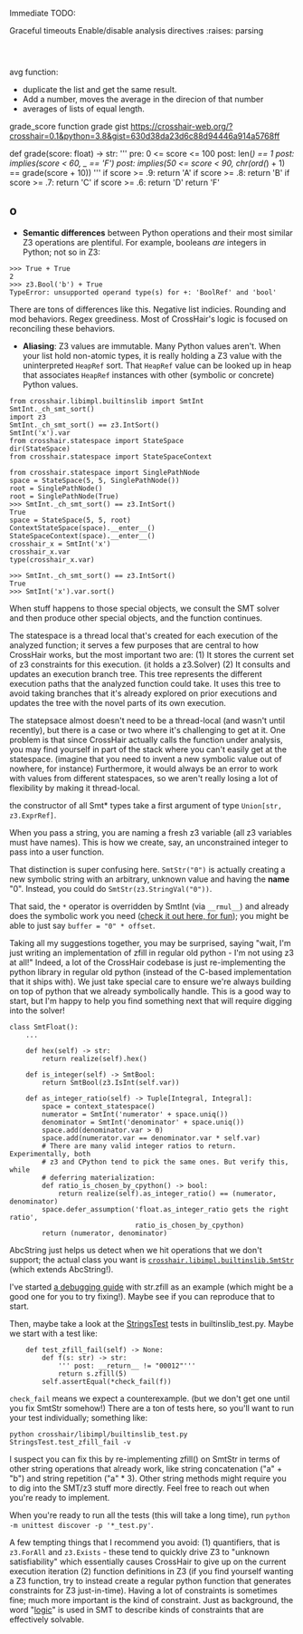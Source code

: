 


Immediate TODO:

Graceful timeouts
Enable/disable analysis directives
:raises: parsing



<pre>
</pre>

<pre>
</pre>

<pre>
</pre>


avg function:
* duplicate the list and get the same result.
* Add a number, moves the average in the direcion of that number
* averages of lists of equal length.


grade_score function
grade gist https://crosshair-web.org/?crosshair=0.1&python=3.8&gist=630d38da23d6c88d94446a914a5768ff

def grade(score: float) -> str:
    '''
    pre: 0 <= score <= 100
    post: len(_) == 1
    post: implies(score < 60, _ == 'F')
    post: implies(50 <= score < 90, chr(ord(_) + 1) == grade(score + 10))
    '''
    if score >= .9:
        return 'A'
    if score >= .8:
        return 'B'
    if score >= .7:
        return 'C'
    if score >= .6:
        return 'D'
    return 'F'


## o



* __Semantic differences__ between Python operations and their most similar
  Z3 operations are plentiful. For example, booleans *are*
  integers in Python; not so in Z3:
```
>>> True + True
2
>>> z3.Bool('b') + True
TypeError: unsupported operand type(s) for +: 'BoolRef' and 'bool'
```
  There are tons of differences like this. Negative list indicies. Rounding and
  mod behaviors. Regex greediness. Most of CrossHair's logic is focused on
  reconciling these behaviors.
* __Aliasing__: Z3 values are immutable. Many Python values aren't.
  When your list hold non-atomic types, it is really holding a Z3 value with the
  uninterpreted `HeapRef` sort.
  That `HeapRef` value can be looked up in heap that associates `HeapRef`
  instances with other (symbolic or concrete) Python values.


```
from crosshair.libimpl.builtinslib import SmtInt
SmtInt._ch_smt_sort()
import z3
SmtInt._ch_smt_sort() == z3.IntSort()
SmtInt('x').var
from crosshair.statespace import StateSpace
dir(StateSpace)
from crosshair.statespace import StateSpaceContext

from crosshair.statespace import SinglePathNode
space = StateSpace(5, 5, SinglePathNode())
root = SinglePathNode()
root = SinglePathNode(True)
>>> SmtInt._ch_smt_sort() == z3.IntSort()
True
space = StateSpace(5, 5, root)
ContextStateSpace(space).__enter__()
StateSpaceContext(space).__enter__()
crosshair_x = SmtInt('x')
crosshair_x.var
type(crosshair_x.var)

>>> SmtInt._ch_smt_sort() == z3.IntSort()
True
>>> SmtInt('x').var.sort()

```





When stuff happens to those special objects, we consult the SMT solver and then produce other special objects, and the function continues.

The statespace is a thread local that's created for each execution of the analyzed function; it serves a few purposes that are central to how CrossHair works, but the most important two are:
(1) It stores the current set of z3 constraints for this execution. (it holds a z3.Solver)
(2) It consults and updates an execution branch tree. This tree represents the different execution paths that the analyzed function could take. It uses this tree to avoid taking branches that it's already explored on prior executions and updates the tree with the novel parts of its own execution.

The statepsace almost doesn't need to be a thread-local (and wasn't until recently), but there is a case or two where it's challenging to get at it. One problem is that since CrossHair actually calls the function under analysis, you may find yourself in part of the stack where you can't easily get at the statespace. (imagine that you need to invent a new symbolic value out of nowhere, for instance) Furthermore, it would always be an error to work with values from different statespaces, so we aren't really losing a lot of flexibility by making it thread-local.


the constructor of all Smt* types take a first argument of type `Union[str, z3.ExprRef]`.

When you pass a string, you are naming a fresh z3 variable (all z3 variables must have names). This is how we create, say, an unconstrained  integer to pass into a user function.

That distinction is super confusing here. `SmtStr("0")` is actually creating a new symbolic string with an arbitrary, unknown value and having the **name** "0".  Instead, you could do `SmtStr(z3.StringVal("0"))`.

That said, the `*` operator is overridden by SmtInt (via `__rmul__`) and already does the symbolic work you need ([check it out here, for fun](https://github.com/pschanely/CrossHair/blob/94df30a5a4dd3a7956b34909dfc2ce9f2179eb71/crosshair/libimpl/builtinslib.py#L616-L626)); you might be able to just say `buffer = "0" * offset`.

Taking all my suggestions together, you may be surprised, saying "wait, I'm just writing an implementation of zfill in regular old python - I'm not using z3 at all!" Indeed, a lot of the CrossHair codebase is just re-implementing the python library in regular old python (instead of the C-based implementation that it ships with). We just take special care to ensure we're always building on top of python that we already symbolically handle. This is a good way to start, but I'm happy to help you find something next that will require digging into the solver!



```
class SmtFloat():
    ...
    
    def hex(self) -> str:
        return realize(self).hex()

    def is_integer(self) -> SmtBool:
        return SmtBool(z3.IsInt(self.var))

    def as_integer_ratio(self) -> Tuple[Integral, Integral]:
        space = context_statespace()
        numerator = SmtInt('numerator' + space.uniq())
        denominator = SmtInt('denominator' + space.uniq())
        space.add(denominator.var > 0)
        space.add(numerator.var == denominator.var * self.var)
        # There are many valid integer ratios to return. Experimentally, both
        # z3 and CPython tend to pick the same ones. But verify this, while
        # deferring materialization:
        def ratio_is_chosen_by_cpython() -> bool:
            return realize(self).as_integer_ratio() == (numerator, denominator)
        space.defer_assumption('float.as_integer_ratio gets the right ratio',
                               ratio_is_chosen_by_cpython)
        return (numerator, denominator)

```


AbcString just helps us detect when we hit operations that we don't support; the actual class you want is [`crosshair.libimpl.builtinslib.SmtStr`](https://github.com/pschanely/CrossHair/blob/2a124c7d599c42c95aeb66437ad6e3e62e45b8c1/crosshair/libimpl/builtinslib.py#L1553) (which extends AbcString!).

I've started [a debugging guide](https://gist.github.com/pschanely/0ad5b3b1320ae5aaa2a72ac384322df8) with str.zfill as an example (which might be a good one for you to try fixing!). Maybe see if you can reproduce that to start.

Then, maybe take a look at the [StringsTest](https://github.com/pschanely/CrossHair/blob/2a124c7d599c42c95aeb66437ad6e3e62e45b8c1/crosshair/libimpl/builtinslib_test.py#L290) tests in builtinslib_test.py. Maybe we start with a test like:

```
    def test_zfill_fail(self) -> None:
        def f(s: str) -> str:
            ''' post: __return__ != "00012"'''
            return s.zfill(5)
        self.assertEqual(*check_fail(f))
```

`check_fail` means we expect a counterexample. (but we don't get one until you fix SmtStr somehow!) There are a ton of tests here, so you'll want to run your test individually; something like:

```
python crosshair/libimpl/builtinslib_test.py StringsTest.test_zfill_fail -v
```

I suspect you can fix this by re-implementing zfill() on SmtStr in terms of other string operations that already work, like string concatenation ("a" + "b") and string repetition ("a" * 3). Other string methods might require you to dig into the SMT/z3 stuff more directly. Feel free to reach out when you're ready to implement.

When you're ready to run all the tests (this will take a long time), run `python -m unittest discover -p '*_test.py'`.




A few tempting things that I recommend you avoid: (1) quantifiers, that is
`z3.ForAll` and `z3.Exists` - these tend to quickly drive Z3 to
"unknown satisfiability" which essentially causes CrossHair to give up on the
current execution iteration  (2) function definitions in Z3 (if you find
yourself wanting a Z3 function, try to instead create a regular python function
that generates constraints for Z3 just-in-time). Having a lot of constraints is
sometimes fine; much more important is the kind of constraint. Just as
background, the word "[logic](http://smtlib.cs.uiowa.edu/logics.shtml)" is used
in SMT to describe kinds of constraints that are effectively solvable.

